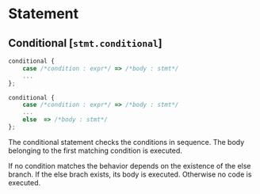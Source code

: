 # Statement

## Conditional [`stmt.conditional`]

```js
conditional {
    case /*condition : expr*/ => /*body : stmt*/
    ...
};
```

```js
conditional {
    case /*condition : expr*/ => /*body : stmt*/
    ...
    else  => /*body : stmt*/
};
```

The conditional statement checks the conditions in sequence.
The body belonging to the first matching condition is executed.

If no condition matches the behavior depends on the existence of the else branch.
If the else brach exists, its body is executed.
Otherwise no code is executed.